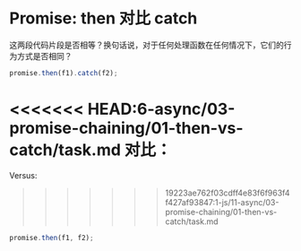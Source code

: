 # Promise: then 对比 catch

这两段代码片段是否相等？换句话说，对于任何处理函数在任何情况下，它们的行为方式是否相同？

```js
promise.then(f1).catch(f2);
```

<<<<<<< HEAD:6-async/03-promise-chaining/01-then-vs-catch/task.md
对比：
=======
Versus:

>>>>>>> 19223ae762f03cdff4e83f6f963f4f427af93847:1-js/11-async/03-promise-chaining/01-then-vs-catch/task.md
```js
promise.then(f1, f2);
```
